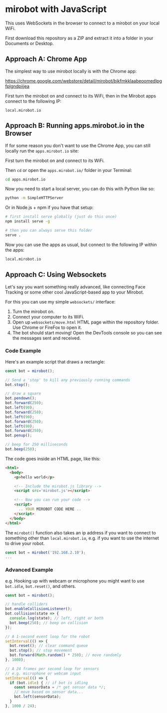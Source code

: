 # mirobot with JavaScript

This uses WebSockets in the browser to connect to a mirobot on your local WiFi.

First download this repository as a ZIP and extract it into a folder in your Documents or Desktop.

## Approach A: Chrome App

The simplest way to use mirobot locally is with the Chrome app:

https://chrome.google.com/webstore/detail/mirobot/bjkfmkklaabeoomedlpgfplgndpiijea

First turn the mirobot on and connect to its WiFi, then in the Mirobot apps connect to the following IP:

`local.mirobot.io`

## Approach B: Running apps.mirobot.io in the Browser

If for some reason you don't want to use the Chrome App, you can still locally run the `apps.mirobot.io` site:

First turn the mirobot on and connect to its WiFi.

Then `cd` or open the `apps.mirobot.io/` folder in your Terminal:

```sh
cd apps.mirobot.io
```

Now you need to start a local server, you can do this with Python like so:

```sh
python -m SimpleHTTPServer
```

Or in Node.js + npm if you have that setup:

```sh
# first install serve globally (just do this once)
npm install serve -g

# then you can always serve this folder
serve .
```

Now you can use the apps as usual, but connect to the following IP within the apps:

```sh
local.mirobot.io
```

## Approach C: Using Websockets

Let's say you want something really advanced, like connecting Face Tracking or some other cool JavaScript-based app to your Mirobot.

For this you can use my simple `websockets/` interface:

1. Turn the mirobot on.
2. Connect your computer to its WiFi.
3. Open up `websockets/move.html` HTML page within the repository folder. Use Chrome or FireFox to open it.
4. The bot should start moving! Open the DevTools console so you can see the messages sent and received.

### Code Example

Here's an example script that draws a rectangle:

```js
const bot = mirobot();

// Send a 'stop' to kill any previously running commands
bot.stop();

// draw a square
bot.pendown();
bot.forward(250);
bot.left(90);
bot.forward(250);
bot.left(90);
bot.forward(250);
bot.left(90);
bot.forward(250);
bot.penup();

// beep for 250 milliseconds
bot.beep(250);
```

The code goes inside an HTML page, like this:

```html
<html>
  <body>
    <p>hello world</p>

    <!-- Include the mirobot.js library -->
    <script src='mirobot.js'></script>

    <!-- Now you can run your code -->
    <script>
      .. YOUR MIROBOT CODE HERE ..
    </script>
  </body>
</html>
```

The `mirobot()` function also takes an ip address if you want to connect to something other than `local.mirobot.io`, e.g. if you want to use the internet to drive your robot.

```js
const bot = mirobot('192.168.2.10');
...
```

### Advanced Example

e.g. Hooking up with webcam or microphone you might want to use `bot.idle`, `bot.reset()`, and others.

```js
const bot = mirobot();

// handle colliders
bot.enableCollisionListener();
bot.collision(state => {
  console.log(state); // left, right or both
  bot.beep(250); // beep on collision
});

// A 1-second event loop for the robot
setInterval(() => {
  bot.reset(); // clear command queue
  bot.stop(); // stop movement
  bot.forward(Math.random() * 250); // move randomly
}, 1000);

// A 24 frames per second loop for sensors
// e.g. microphone or webcam input
setInterval(() => {
  if (bot.idle) { // if bot is idling
    const sensorData = /* get sensor data */;
    // move based on sensor data...
    bot.left(sensorData);
  }
}, 1000 / 24);
```